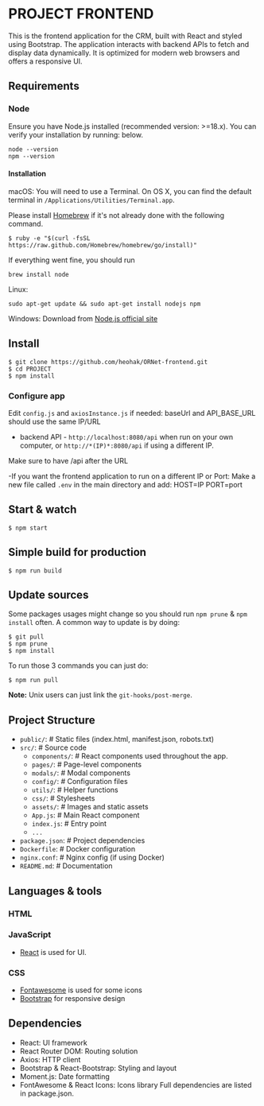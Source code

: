 # PROJECT FRONTEND

This is the frontend application for the CRM, built with React and styled using Bootstrap. The application interacts with backend APIs to fetch and display data dynamically. It is optimized for modern web browsers and offers a responsive UI.

## Requirements
### Node

Ensure you have Node.js installed (recommended version: >=18.x). You can verify your installation by running:
below.

    node --version
    npm --version

#### Installation
macOS:
You will need to use a Terminal. On OS X, you can find the default terminal in
`/Applications/Utilities/Terminal.app`.

Please install [Homebrew](http://brew.sh/) if it's not already done with the following command.

    $ ruby -e "$(curl -fsSL https://raw.github.com/Homebrew/homebrew/go/install)"

If everything went fine, you should run

    brew install node

Linux:

    sudo apt-get update && sudo apt-get install nodejs npm

Windows: Download from [Node.js official site](https://nodejs.org/en)

## Install

    $ git clone https://github.com/heohak/ORNet-frontend.git
    $ cd PROJECT
    $ npm install

### Configure app

Edit `config.js` and `axiosInstance.js` if needed:
baseUrl and API_BASE_URL should use the same IP/URL

- backend API - `http://localhost:8080/api` when run on your own computer,
  or `http://*(IP)*:8080/api` if using a different IP.

Make sure to have /api after the URL

-If you want the frontend application to run on a different IP or Port:
Make a new file called `.env` in the main directory and add:
HOST=IP
PORT=port

## Start & watch

    $ npm start

## Simple build for production

    $ npm run build

## Update sources

Some packages usages might change so you should run `npm prune` & `npm install` often.
A common way to update is by doing:

    $ git pull
    $ npm prune
    $ npm install

To run those 3 commands you can just do:

    $ npm run pull

**Note:** Unix users can just link the `git-hooks/post-merge`.

## Project Structure

- `public/`:         # Static files (index.html, manifest.json, robots.txt)
- `src/`:            # Source code
    - `components/`: # React components used throughout the app.
    - `pages/`:      # Page-level components
    - `modals/`:     # Modal components
    - `config/`:     # Configuration files
    - `utils/`:      # Helper functions
    - `css/`:        # Stylesheets
    - `assets/`:     # Images and static assets
    - `App.js`:      # Main React component
    - `index.js`:    # Entry point
    - `...`
- `package.json`:    # Project dependencies
- `Dockerfile`:      # Docker configuration
- `nginx.conf`:      # Nginx config (if using Docker)
- `README.md`:       # Documentation



## Languages & tools

### HTML


### JavaScript

- [React](https://react.dev/) is used for UI.

### CSS

- [Fontawesome](https://fontawesome.com/) is used for some icons
- [Bootstrap](https://getbootstrap.com/) for responsive design

## Dependencies


- React: UI framework
- React Router DOM: Routing solution
- Axios: HTTP client
- Bootstrap & React-Bootstrap: Styling and layout
- Moment.js: Date formatting
- FontAwesome & React Icons: Icons library
Full dependencies are listed in package.json.

